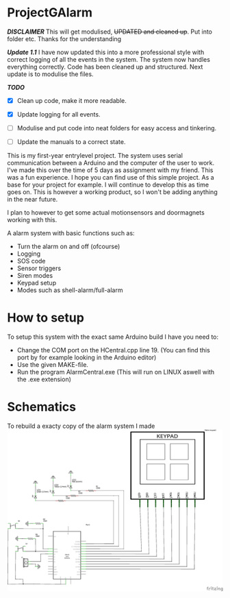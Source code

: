 # ProjectGAlarm

***DISCLAIMER***
This will get modulised, ~~UPDATED and cleaned up~~. Put into folder etc. Thanks for the understanding

***Update 1.1***
I have now updated this into a more professional style with correct logging of all the events in the system. The system now handles everything correctly. Code has been cleaned up and structured. Next update is to modulise the files.


***TODO***
- [x] Clean up code, make it more readable.
- [x] Update logging for all events.
- [ ] Modulise and put code into neat folders for easy access and tinkering.
- [ ] Update the manuals to a correct state. 


This is my first-year entrylevel project.
The system uses serial communication between a Arduino and the computer of the user to work.
I've made this over the time of 5 days as assignment with my friend.
This was a fun experience. I hope you can find use of this simple project. As a base for your project for example. I will continue to develop this as time goes on.
This is however a working product, so I won't be adding anything in the near future.

I plan to however to get some actual motionsensors and doormagnets working with this.


A alarm system with basic functions such as:           
* Turn the alarm on and off (ofcourse)
* Logging
* SOS code
* Sensor triggers
* Siren modes
* Keypad setup
* Modes such as shell-alarm/full-alarm

# How to setup #

To setup this system with the exact same Arduino build I have you need to:
* Change the COM port on the HCentral.cpp line 19.
 (You can find this port by for example looking in the Arduino editor)
* Use the given MAKE-file.
* Run the program AlarmCentral.exe (This will run on LINUX aswell with the .exe extension)


# Schematics #
To rebuild a exacty copy of the alarm system I made
![alt text](https://raw.githubusercontent.com/C-HGP/ProjectGAlarm/master/ProjectGAlarm-master/GAlarmCode/HC/Schematic.png)
